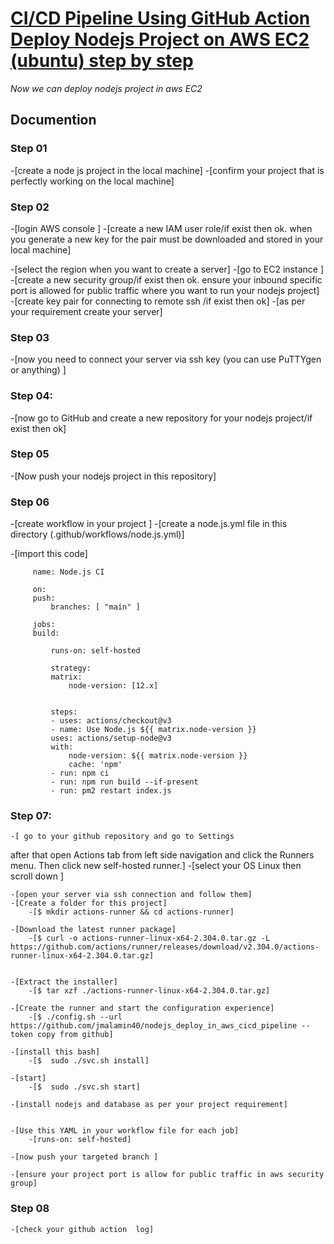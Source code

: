 # [CI/CD Pipeline Using GitHub Action Deploy Nodejs Project on AWS EC2 (ubuntu) step by step](https://github.com/jmalamin40/nodejs_deploy_in_aws_cicd_pipeline)

*Now we can deploy nodejs project in aws EC2*
## Documention
### Step 01
-[create a node js project in the local machine]
-[confirm your project that is perfectly working on the local machine]
### Step 02
-[login AWS console ]
-[create a new IAM user role/if exist then ok. when you generate a new key for the pair must be downloaded and stored in your local machine]

-[select the region when you want to create a server]
-[go to EC2 instance ]
-[create a new security group/if exist then ok. ensure your inbound specific port is allowed for public traffic where you want to run your nodejs project]
-[create key pair for connecting to remote ssh /if exist then ok]
-[as per your requirement create your server]

### Step 03
-[now you need to connect your server via ssh key 
(you can use PuTTYgen or anything) ]

### Step 04:
-[now go to GitHub and create a new repository for your nodejs project/if exist then ok]

### Step 05
-[Now push your nodejs project in this repository]

### Step 06
 -[create workflow in your project ]
 -[create a node.js.yml file in this directory (.github/workflows/node.js.yml)]

 -[import this code]
   ```
        name: Node.js CI

        on:
        push:
            branches: [ "main" ] 

        jobs:
        build:

            runs-on: self-hosted

            strategy:
            matrix:
                node-version: [12.x]
                

            steps:
            - uses: actions/checkout@v3
            - name: Use Node.js ${{ matrix.node-version }}
            uses: actions/setup-node@v3
            with:
                node-version: ${{ matrix.node-version }}
                cache: 'npm'
            - run: npm ci
            - run: npm run build --if-present
            - run: pm2 restart index.js
```

### Step 07:
    -[ go to your github repository and go to Settings
 after that open Actions tab from left side navigation  and click the Runners menu. Then click new self-hosted runner.]
    -[select your OS Linux then scroll down ]

    -[open your server via ssh connection and follow them]
    -[Create a folder for this project]
        -[$ mkdir actions-runner && cd actions-runner]
    
    -[Download the latest runner package]
        -[$ curl -o actions-runner-linux-x64-2.304.0.tar.gz -L https://github.com/actions/runner/releases/download/v2.304.0/actions-runner-linux-x64-2.304.0.tar.gz]
    
    
    -[Extract the installer]
        -[$ tar xzf ./actions-runner-linux-x64-2.304.0.tar.gz]
    
    -[Create the runner and start the configuration experience]
        -[$ ./config.sh --url https://github.com/jmalamin40/nodejs_deploy_in_aws_cicd_pipeline --token copy from github]
    
    -[install this bash]
        -[$  sudo ./svc.sh install]

    -[start]
        -[$  sudo ./svc.sh start]
    
    -[install nodejs and database as per your project requirement]


    -[Use this YAML in your workflow file for each job]
        -[runs-on: self-hosted]

    -[now push your targeted branch ]

    -[ensure your project port is allow for public traffic in aws security  group]

### Step 08
    -[check your github action  log]

